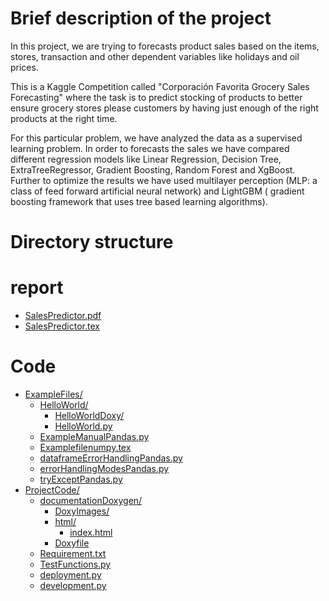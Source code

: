 

# Brief description of the project

In this project, we are trying to forecasts product sales based on the items, stores, transaction and other dependent variables like holidays and oil prices.

This is a Kaggle Competition called "Corporación Favorita Grocery Sales Forecasting" where the task is to predict stocking of products to better ensure grocery stores please customers by having just enough of the right products at the right time.

For this particular problem, we have analyzed the data as a supervised learning problem. In order to forecasts the sales we have compared different regression models like Linear Regression, Decision Tree, ExtraTreeRegressor, Gradient Boosting, Random Forest and XgBoost. Further to optimize the results we have used multilayer perception (MLP: a class of feed forward artificial neural network) and LightGBM ( gradient boosting framework that uses tree based learning algorithms).

# Directory structure


# report

* [SalesPredictor.pdf](./report/SalesPredictor.pdf)
* [SalesPredictor.tex](./report/SalesPredictor.tex)

# Code

* [ExampleFiles/](./Code/ExampleFiles)
  * [HelloWorld/](./Code/ExampleFiles/HelloWorld)
    * [HelloWorldDoxy/](./Code/ExampleFiles/HelloWorld/HelloWorldDoxy)
    * [HelloWorld.py](./Code/ExampleFiles/HelloWorld/HelloWorld.py)
  * [ExampleManualPandas.py](./Code/ExampleFiles/ExampleManualPandas.py)
  * [Examplefilenumpy.tex](./Code/ExampleFiles/Examplefilenumpy.tex)
  * [dataframeErrorHandlingPandas.py](./Code/ExampleFiles/dataframeErrorHandlingPandas.py)
  * [errorHandlingModesPandas.py](./Code/ExampleFiles/errorHandlingModesPandas.py)
  * [tryExceptPandas.py](./Code/ExampleFiles/tryExceptPandas.py)
* [ProjectCode/](./Code/ProjectCode)
  * [documentationDoxygen/](./Code/ProjectCode/documentationDoxygen)
    * [DoxyImages/](./Code/ProjectCode/documentationDoxygen/DoxyImages)
    * [html/](./Code/ProjectCode/documentationDoxygen/html)
      * [index.html](./Code/ProjectCode/documentationDoxygen/html/index.html)
    * [Doxyfile](./Code/ProjectCode/documentationDoxygen/Doxyfile)
  * [Requirement.txt](./Code/ProjectCode/Requirement.txt)
  * [TestFunctions.py](./Code/ProjectCode/TestFunctions.py)
  * [deployment.py](./Code/ProjectCode/deployment.py)
  * [development.py](./Code/ProjectCode/development.py)

